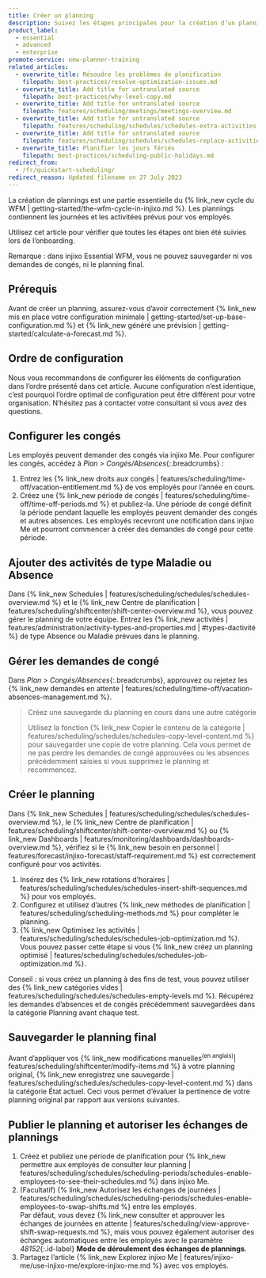 ```yaml
---
title: Créer un planning
description: Suivez les étapes principales pour la création d’un planning.
product_label:
  - essential
  - advanced
  - enterprise
promote-service: new-planner-training
related_articles:
  - overwrite_title: Résoudre les problèmes de planification
    filepath: best-practices/resolve-optimization-issues.md
  - overwrite_title: Add title for untranslated source
    filepath: best-practices/why-level-copy.md
  - overwrite_title: Add title for untranslated source
    filepath: features/scheduling/meetings/meetings-overview.md
  - overwrite_title: Add title for untranslated source
    filepath: features/scheduling/schedules/schedules-extra-activities.md
  - overwrite_title: Add title for untranslated source
    filepath: features/scheduling/schedules/schedules-replace-activities.md
  - overwrite_title: Planifier les jours fériés
    filepath: best-practices/scheduling-public-holidays.md
redirect_from:
  - /fr/quickstart-scheduling/
redirect_reason: Updated filename on 27 July 2023
---
```


La création de plannings est une partie essentielle du {% link_new cycle du WFM | getting-started/the-wfm-cycle-in-injixo.md %}. Les plannings contiennent les journées et les activitées prévus pour vos employés.  

Utilisez cet article pour vérifier que toutes les étapes ont bien été suivies lors de l’onboarding.

Remarque&nbsp;: dans injixo Essential WFM, vous ne pouvez sauvegarder ni vos demandes de congés, ni le planning final.

## Prérequis

Avant de créer un planning, assurez-vous d’avoir correctement {% link_new mis en place votre configuration minimale | getting-started/set-up-base-configuration.md %} et {% link_new généré une prévision | getting-started/calculate-a-forecast.md %}. 

## Ordre de configuration

Nous vous recommandons de configurer les éléments de configuration dans l’ordre présenté dans cet article. Aucune configuration n’est identique, c’est pourquoi l’ordre optimal de configuration peut être différent pour votre organisation. N’hésitez pas à contacter votre consultant si vous avez des questions.

## Configurer les congés

Les employés peuvent demander des congés via injixo Me. Pour configurer les congés, accédez à _Plan > Congés/Absences_{:.breadcrumbs}&nbsp;:

1. Entrez les {% link_new droits aux congés | features/scheduling/time-off/vacation-entitlement.md %} de vos employés pour l’année en cours.
2. Créez une {% link_new période de congés | features/scheduling/time-off/time-off-periods.md %} et publiez-la. Une période de congé définit la période pendant laquelle les employés peuvent demander des congés et autres absences. Les employés recevront une notification dans injixo Me et pourront commencer à créer des demandes de congé pour cette période.

## Ajouter des activités de type Maladie ou Absence

Dans {% link_new Schedules | features/scheduling/schedules/schedules-overview.md %} et le {% link_new Centre de planification | features/scheduling/shiftcenter/shift-center-overview.md %}, vous pouvez gérer le planning de votre équipe. Entrez les {% link_new activités | features/administration/activity-types-and-properties.md | #types-dactivité %} de type Absence ou Maladie prévues dans le planning.

## Gérer les demandes de congé

Dans _Plan > Congés/Absences_{:.breadcrumbs}, approuvez ou rejetez les {% link_new demandes en attente | features/scheduling/time-off/vacation-absences-management.md %}.

> Créez une sauvegarde du planning en cours dans une autre catégorie
>
> Utilisez la fonction {% link_new Copier le contenu de la catégorie | features/scheduling/schedules/schedules-copy-level-content.md %} pour sauvegarder une copie de votre planning. Cela vous permet de ne pas perdre les demandes de congé approuvées ou les absences précédemment saisies si vous supprimez le planning et recommencez.

## Créer le planning

Dans {% link_new Schedules | features/scheduling/schedules/schedules-overview.md %}, le {% link_new Centre de planification | features/scheduling/shiftcenter/shift-center-overview.md %} ou {% link_new Dashboards | features/monitoring/dashboards/dashboards-overview.md %}, vérifiez si le {% link_new besoin en personnel | features/forecast/injixo-forecast/staff-requirement.md %} est correctement configuré pour vos activités.

1. Insérez des {% link_new rotations d’horaires | features/scheduling/schedules/schedules-insert-shift-sequences.md %} pour vos employés.
2. Configurez et utilisez d’autres {% link_new méthodes de planification | features/scheduling/scheduling-methods.md %} pour compléter le planning.
3. {% link_new Optimisez les activités | features/scheduling/schedules/schedules-job-optimization.md %}. Vous pouvez passer cette étape si vous {% link_new créez un planning optimisé | features/scheduling/schedules/schedules-job-optimization.md %}.

Conseil&nbsp;: si vous créez un planning à des fins de test, vous pouvez utiliser des {% link_new catégories vides | features/scheduling/schedules/schedules-empty-levels.md %}. Récupérez les demandes d’absences et de congés précédemment sauvegardées dans la catégorie Planning avant chaque test.

## Sauvegarder le planning final

Avant d’appliquer vos {% link_new modifications manuelles<sup>(en anglais)</sup>| features/scheduling/shiftcenter/modify-items.md %} <!--- todo: replace link when translated --> à votre planning original, {% link_new enregistrez une sauvegarde | features/scheduling/schedules/schedules-copy-level-content.md %} dans la catégorie État actuel. Ceci vous permet d’évaluer la pertinence de votre planning original par rapport aux versions suivantes.

## Publier le planning et autoriser les échanges de plannings

1. Créez et publiez une période de planification pour {% link_new permettre aux employés de consulter leur planning | features/scheduling/schedules/scheduling-periods/schedules-enable-employees-to-see-their-schedules.md %} dans injixo Me.
2. (Facultatif) {% link_new Autorisez les échanges de journées | features/scheduling/schedules/scheduling-periods/schedules-enable-employees-to-swap-shifts.md %} entre les employés.  
    Par défaut, vous devez {% link_new consulter et approuver les échanges de journées en attente | features/scheduling/view-approve-shift-swap-requests.md %}, mais vous pouvez également autoriser des échanges automatiques entre les employés avec le paramètre _48152_{:.id-label} **Mode de déroulement des échanges de plannings**.
3. Partagez l’article {% link_new Explorez injixo Me | features/injixo-me/use-injixo-me/explore-injixo-me.md %} avec vos employés.

